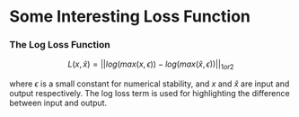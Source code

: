 # Some Interesting Loss Function

### The Log Loss Function

$$
\begin{equation}
L(x, \hat x) = || log(max(x, \epsilon)) - log(max(\hat x, \epsilon))||_ {1 or 2}
\end{equation}
$$

where $\epsilon$ is a small constant for numerical stability, and $x$ and $\hat x$ are input and output respectively.
The log loss term is used for highlighting the difference between input and output.
